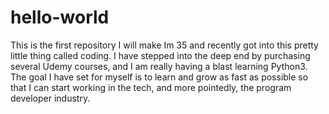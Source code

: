 # hello-world
This is the first repository I will make
Im 35 and recently got into this pretty little thing called coding.
I have stepped into the deep end by purchasing several Udemy courses,
and I am really having a blast learning Python3. The goal I have set
for myself is to learn and grow as fast as possible so that I can start
working in the tech, and more pointedly, the program developer industry.
